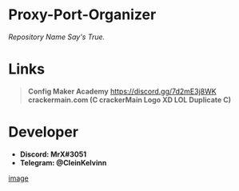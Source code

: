 # Proxy-Port-Organizer
_Repository Name Say's True._

# Links

> **Config Maker Academy** https://discord.gg/7d2mE3j8WK                                         
> **crackermain.com (C crackerMain Logo XD LOL Duplicate C)**

# Developer
* **Discord: MrX#3051**
* **Telegram: @CleinKelvinn**

[image](https://avatars.githubusercontent.com/u/77683874?v=4)
